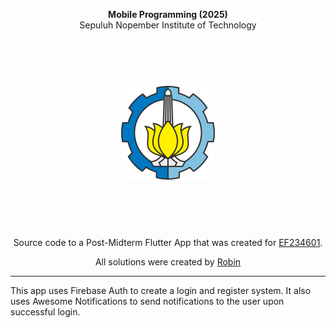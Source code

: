 <p align="center"><b>Mobile Programming (2025)</b><br>Sepuluh Nopember Institute of Technology</p>

<p align="center"><img src="https://raw.githubusercontent.com/Rubinskiy/IF184202-Data-Structures/main/its.png" style="transform: scale(0.5);"></p>
  
<p align="center">Source code to a Post-Midterm Flutter App that was created for <a href="https://www.its.ac.id/informatika/wp-content/uploads/sites/44/2023/11/Module-Handbook-Bachelor-of-Informatics-Program-ITS.pdf">EF234601</a>.</p>
<p align="center">All solutions were created by <a href="https://github.com/Rubinskiy">Robin</a></p>

<hr>

This app uses Firebase Auth to create a login and register system.
It also uses Awesome Notifications to send notifications to the user upon successful login.
